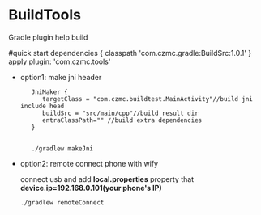# BuildTools
 Gradle plugin help build

#quick start
    dependencies {
        classpath 'com.czmc.gradle:BuildSrc:1.0.1'
    }
    apply plugin: 'com.czmc.tools'  
   
   
    
* option1: make jni header 
  
         JniMaker {
            targetClass = "com.czmc.buildtest.MainActivity"//build jni include head
            buildSrc = "src/main/cpp"//build result dir
            entraClassPath="" //build extra dependencies
         }


         ./gradlew makeJni
* option2: remote connect phone with wify 

  connect usb and add <strong>local.properties</strong> property 
  that<br/>
  <strong>device.ip=192.168.0.101(your phone's IP) </strong> 
     
      ./gradlew remoteConnect 
   
    
    
